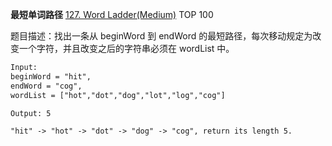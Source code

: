 **最短单词路径**
[127. Word Ladder(Medium)](https://leetcode.com/problems/word-ladder/)
TOP 100

题目描述：找出一条从 beginWord 到 endWord 的最短路径，每次移动规定为改变一个字符，并且改变之后的字符串必须在 wordList 中。

```html
Input:
beginWord = "hit",
endWord = "cog",
wordList = ["hot","dot","dog","lot","log","cog"]

Output: 5

"hit" -> "hot" -> "dot" -> "dog" -> "cog", return its length 5.
```
